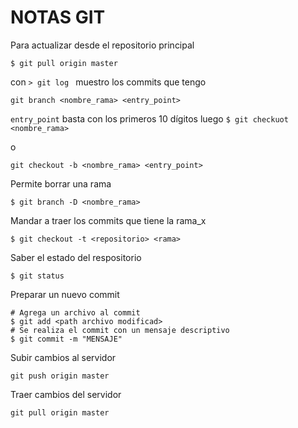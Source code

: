 # NOTAS GIT

Para actualizar desde el repositorio principal

``` 
$ git pull origin master 
```

con ```> git log ``` muestro los commits que tengo

```
git branch <nombre_rama> <entry_point>
```

``` entry_point ``` basta con los primeros 10 dígitos
luego ```$ git checkuot <nombre_rama>```

o

``` 
git checkout -b <nombre_rama> <entry_point> 
```

Permite borrar una rama
```
$ git branch -D <nombre_rama>
```

Mandar a traer los commits que tiene la rama_x
```
$ git checkout -t <repositorio> <rama>
```

Saber el estado del respositorio
```
$ git status
```

Preparar un nuevo commit
```
# Agrega un archivo al commit
$ git add <path archivo modificad>
# Se realiza el commit con un mensaje descriptivo
$ git commit -m "MENSAJE"
```

Subir cambios al servidor
```
git push origin master
```

Traer cambios del servidor
```
git pull origin master
```

